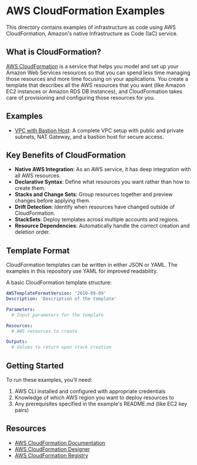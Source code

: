 # AWS CloudFormation Examples

This directory contains examples of infrastructure as code using AWS CloudFormation, Amazon's native Infrastructure as Code (IaC) service.

## What is CloudFormation?

[AWS CloudFormation](https://aws.amazon.com/cloudformation/) is a service that helps you model and set up your Amazon Web Services resources so that you can spend less time managing those resources and more time focusing on your applications. You create a template that describes all the AWS resources that you want (like Amazon EC2 instances or Amazon RDS DB instances), and CloudFormation takes care of provisioning and configuring those resources for you.

## Examples

- [VPC with Bastion Host](./vpc-with-bastion/): A complete VPC setup with public and private subnets, NAT Gateway, and a bastion host for secure access.

## Key Benefits of CloudFormation

- **Native AWS Integration**: As an AWS service, it has deep integration with all AWS resources.
- **Declarative Syntax**: Define what resources you want rather than how to create them.
- **Stacks and Change Sets**: Group resources together and preview changes before applying them.
- **Drift Detection**: Identify when resources have changed outside of CloudFormation.
- **StackSets**: Deploy templates across multiple accounts and regions.
- **Resource Dependencies**: Automatically handle the correct creation and deletion order.

## Template Format

CloudFormation templates can be written in either JSON or YAML. The examples in this repository use YAML for improved readability.

A basic CloudFormation template structure:

```yaml
AWSTemplateFormatVersion: '2010-09-09'
Description: 'Description of the template'

Parameters:
  # Input parameters for the template

Resources:
  # AWS resources to create

Outputs:
  # Values to return upon stack creation
```

## Getting Started

To run these examples, you'll need:

1. AWS CLI installed and configured with appropriate credentials
2. Knowledge of which AWS region you want to deploy resources to
3. Any prerequisites specified in the example's README.md (like EC2 key pairs)

## Resources

- [AWS CloudFormation Documentation](https://docs.aws.amazon.com/cloudformation/)
- [AWS CloudFormation Designer](https://console.aws.amazon.com/cloudformation/designer)
- [AWS CloudFormation Registry](https://docs.aws.amazon.com/AWSCloudFormation/latest/UserGuide/registry.html)
